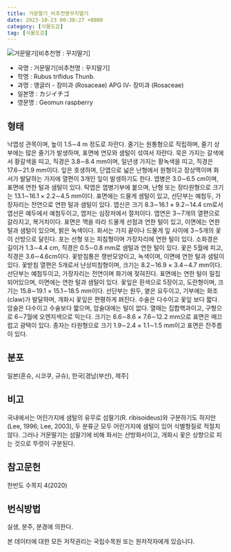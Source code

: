 ```yaml
---
title: 거문딸기_비추천명꾸지딸기
date: 2023-10-23 00:38:27 +0800
category: [식물도감]
tag: [식물도감]
---
```




![거문딸기[비추천명 : 꾸지딸기]](/fileUpload/plants/basic/Rosaceae/Rubus/10753/10753_20160811131020964files_th2.jpg)
- 국명 : 거문딸기[비추천명 : 꾸지딸기]
- 학명 : Rubus trifidus Thunb.
- 과명 : 앵글러 - 장미과 (Rosaceae) APG Ⅳ- 장미과 (Rosaceae)
- 일본명 : カジイチゴ
- 영문명 : Geomun raspberry


## 형태
낙엽성 관목이며, 높이 1.5∼4 m 정도로 자란다. 줄기는 원통형으로 직립하며, 줄기 상부에는 많은 줄기가 발생하며, 표면에 연모와 샘털이 섞여서 자란다. 묵은 가지는 갈색에서 황갈색을 띠고, 직경은 3.8∼8.4 mm이며, 일년생 가지는 황녹색을 띠고, 직경은 17.6∼21.9 mm이다. 잎은 호생하며, 단엽으로 넓은 난형에서 원형이고 장상맥이며 화서가 발달하는 가지에 열편이 3개인 잎이 발생하기도 한다. 엽병은 3.0∼6.5 cm이며, 표면에 연한 털과 샘털이 있다. 탁엽은 엽병기부에 붙으며, 난형 또는 장타원형으로 크기는 13.1∼16.1 × 2.2∼4.5 mm이다. 표면에는 드물게 샘털이 있고, 선단부는 예첨두, 가장자리는 전연으로 연한 털과 샘털이 있다. 엽신은 크기 8.3∼16.1 × 9.2∼14.4 cm로서 엽선은 예두에서 예첨두이고, 엽저는 심장저에서 절저이다. 엽연은 3∼7개의 열편으로 갈라지고, 복거치이다. 표면은 맥을 따라 드물게 선점과 연한 털이 있고, 이면에는 연한 털과 샘털이 있으며, 밝은 녹색이다. 화서는 가지 끝이나 드물게 잎 사이에 3∼5개의 꽃이 산방으로 달린다. 포는 선형 또는 피침형이며 가장자리에 연한 털이 있다. 소화경은 길이가 1.3∼4.4 cm, 직경은 0.5∼0.8 mm로 샘털과 연한 털이 있다. 꽃은 5월에 피고, 직경은 3.6∼4.6cm이다. 꽃받침통은 쟁반모양이고, 녹색이며, 이면에 연한 털과 샘털이 있다. 꽃받침 열편은 5개로서 난상피침형이며, 크기는 8.2∼16.9 × 3.4∼4.7 mm이다. 선단부는 예첨두이고, 가장자리는 전연이며 화기에 젖혀진다. 표면에는 연한 털이 밀집되어있으며, 이면에는 연한 털과 샘털이 있다. 꽃잎은 흰색으로 5장이고, 도란형이며, 크기는 15.8∼19.1 × 15.1∼18.5 mm이다. 선단부는 원두, 옅은 요두이고, 기부에는 화조(claw)가 발달하며, 개화시 꽃잎은 편평하게 펴진다. 수술은 다수이고 꽃잎 보다 짧다. 암술은 다수이고 수술보다 짧으며, 암술대에는 털이 없다. 열매는 집합핵과이고, 구형으로 6∼7월에 오렌지색으로 익는다. 크기는 6.6∼8.6 × 7.6∼12.2 mm으로 표면은 매끄럽고 광택이 있다. 종자는 타원형으로 크기 1.9∼2.4 × 1.1∼1.5 mm이고 표면은 잔주름이 있다.
## 분포
일본(혼슈, 시코쿠, 규슈), 한국[경남(부산), 제주]
## 비고
국내에서는 어린가지에 샘털의 유무로 섬딸기(R. ribisoideus)와 구분하기도 하지만(Lee, 1996; Lee, 2003), 두 분류군 모두 어린가지에 샘털이 있어 식별형질로 적절치 않다. 그러나 거문딸기는 섬딸기에 비해 화서는 산방화서이고, 개화시 꽃은 상향으로 피는 것으로 뚜렷이 구분된다.
## 참고문헌
한반도 수목지 4(2020)
## 번식방법
실생, 분주, 분경에 의한다.






본 데이터에 대한 모든 저작권리는 국립수목원 또는 원저작자에게 있습니다.
